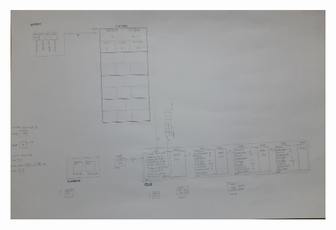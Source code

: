 
<p align="center">
  <img src="https://github.com/OmkarRatnaparkhi/Customized_Virtual_File_System/blob/main/Assets/CVFSDiagram1.jpg" alt="CVFSDiagram1">
</p>
